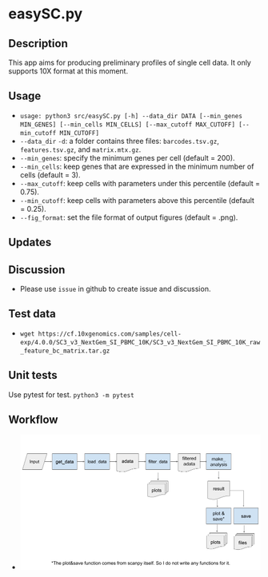 # easySC.py

## Description

This app aims for producing preliminary profiles of single cell data. It only supports 10X format at this moment.

## Usage

- `usage: python3 src/easySC.py [-h] --data_dir DATA [--min_genes MIN_GENES] [--min_cells MIN_CELLS] [--max_cutoff MAX_CUTOFF] [--min_cutoff MIN_CUTOFF]`
- `--data_dir` `-d`: a folder contains three files: `barcodes.tsv.gz`, `features.tsv.gz`, and `matrix.mtx.gz`.
- `--min_genes`: specify the minimum genes per cell (default = 200).
- `--min_cells`: keep genes that are expressed in the minimum number of cells (default = 3).
- `--max_cutoff`: keep cells with parameters under this percentile (default = 0.75).
- `--min_cutoff`: keep cells with parameters above this percentile (default = 0.25).
- `--fig_format`: set the file format of output figures (default = .png).

## Updates

## Discussion

- Please use `issue` in github to create issue and discussion.

## Test data

- `wget https://cf.10xgenomics.com/samples/cell-exp/4.0.0/SC3_v3_NextGem_SI_PBMC_10K/SC3_v3_NextGem_SI_PBMC_10K_raw_feature_bc_matrix.tar.gz`

## Unit tests

Use pytest for test.
`python3 -m pytest`

## Workflow

- ![workflow](easySC_workflow.png)
